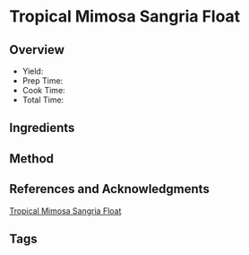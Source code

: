 # Tropical Mimosa Sangria Float

## Overview

- Yield:
- Prep Time:
- Cook Time:
- Total Time:

## Ingredients


## Method



## References and Acknowledgments

[Tropical Mimosa Sangria Float](https://tasty.co/recipe/tropical-mimosa-sangria-float)

## Tags


